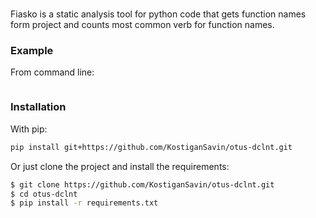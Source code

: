 # 
Fiasko is a static analysis tool for python code that gets function names form project and counts most common verb for function names.

### Example

From command line:
```bash
```

### Installation

With pip:
```bash
pip install git+https://github.com/KostiganSavin/otus-dclnt.git
```

Or just clone the project and install the requirements:
```bash
$ git clone https://github.com/KostiganSavin/otus-dclnt.git
$ cd otus-dclnt
$ pip install -r requirements.txt
```
